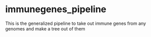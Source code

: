 # immunegenes_pipeline
This is the generalized pipeline to take out immune genes from any genomes and make a tree out of them
